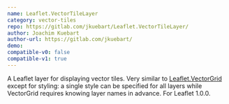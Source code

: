 ```yaml
---
name: Leaflet.VectorTileLayer
category: vector-tiles
repo: https://gitlab.com/jkuebart/Leaflet.VectorTileLayer/
author: Joachim Kuebart
author-url: https://gitlab.com/jkuebart/
demo: 
compatible-v0: false
compatible-v1: true
---
```


A Leaflet layer for displaying vector tiles. Very similar to <a href="https://github.com/Leaflet/Leaflet.VectorGrid">Leaflet.VectorGrid</a> except for styling: a single style can be specified for all layers while VectorGrid requires knowing layer names in advance. For Leaflet 1.0.0.
